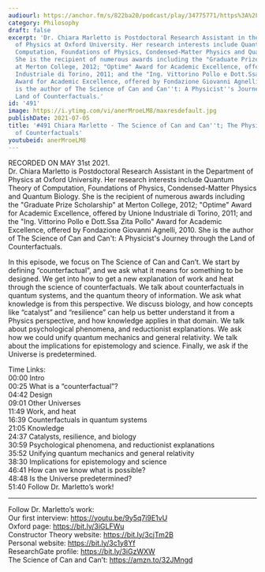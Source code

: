 ```yaml
---
audiourl: https://anchor.fm/s/822ba20/podcast/play/34775771/https%3A%2F%2Fd3ctxlq1ktw2nl.cloudfront.net%2Fstaging%2F2021-5-3%2F8de3490a-1853-4fb2-77a0-914563c97eb0.m4a
category: Philosophy
draft: false
excerpt: 'Dr. Chiara Marletto is Postdoctoral Research Assistant in the Department
  of Physics at Oxford University. Her research interests include Quantum Theory of
  Computation, Foundations of Physics, Condensed-Matter Physics and Quantum Biology.
  She is the recipient of numerous awards including the "Graduate Prize Scholarship"
  at Merton College, 2012; "Optime" Award for Academic Excellence, offered by Unione
  Industriale di Torino, 2011; and the "Ing. Vittorino Pollo e Dott.Ssa Zita Pollo"
  Award for Academic Excellence, offered by Fondazione Giovanni Agnelli, 2010. She
  is the author of The Science of Can and Can''t: A Physicist''s Journey through the
  Land of Counterfactuals.'
id: '491'
image: https://i.ytimg.com/vi/anerMroeLM8/maxresdefault.jpg
publishDate: 2021-07-05
title: '#491 Chiara Marletto - The Science of Can and Can''t; The Physics/Science
  of Counterfactuals'
youtubeid: anerMroeLM8
---
```

<div class="timelinks">

RECORDED ON MAY 31st 2021.  
Dr. Chiara Marletto is Postdoctoral Research Assistant in the Department of Physics at Oxford University. Her research interests include Quantum Theory of Computation, Foundations of Physics, Condensed-Matter Physics and Quantum Biology. She is the recipient of numerous awards including the "Graduate Prize Scholarship" at Merton College, 2012; "Optime" Award for Academic Excellence, offered by Unione Industriale di Torino, 2011; and the "Ing. Vittorino Pollo e Dott.Ssa Zita Pollo" Award for Academic Excellence, offered by Fondazione Giovanni Agnelli, 2010. She is the author of The Science of Can and Can't: A Physicist's Journey through the Land of Counterfactuals.

In this episode, we focus on The Science of Can and Can’t. We start by defining “counterfactual”, and we ask what it means for something to be designed. We get into how to get a new explanation of work and heat through the science of counterfactuals. We talk about counterfactuals in quantum systems, and the quantum theory of information. We ask what knowledge is from this perspective. We discuss biology, and how concepts like “catalyst” and “resilience” can help us better understand it from a Physics perspective, and how knowledge applies in that domain. We talk about psychological phenomena, and reductionist explanations. We ask how we could unify quantum mechanics and general relativity. We talk about the implications for epistemology and science. Finally, we ask if the Universe is predetermined.

Time Links:  
<time>00:00</time> Intro  
<time>00:25</time> What is a “counterfactual”?  
<time>04:42</time> Design  
<time>09:01</time> Other Universes  
<time>11:49</time> Work, and heat  
<time>16:39</time> Counterfactuals in quantum systems  
<time>21:05</time> Knowledge  
<time>24:37</time> Catalysts, resilience, and biology  
<time>30:59</time> Psychological phenomena, and reductionist explanations  
<time>35:52</time> Unifying quantum mechanics and general relativity  
<time>38:30</time> Implications for epistemology and science  
<time>46:41</time> How can we know what is possible?  
<time>48:48</time> Is the Universe predetermined?  
<time>51:40</time> Follow Dr. Marletto’s work!

---

Follow Dr. Marletto’s work:  
Our first interview: https://youtu.be/9y5q7i9E1vU  
Oxford page: https://bit.ly/3iGLFWu  
Constructor Theory website: https://bit.ly/3cjTm2B  
Personal website: https://bit.ly/3c1y8Yf  
ResearchGate profile: https://bit.ly/3iGzWXW  
The Science of Can and Can’t: https://amzn.to/32JMngd
</div>

